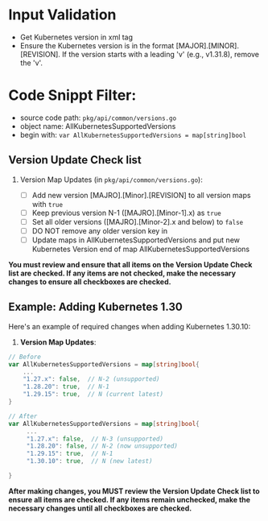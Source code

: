 
# Input Validation
- Get Kubernetes version in xml tag <KubernetesVersion>
- Ensure the Kubernetes version is in the format [MAJOR].[MINOR].[REVISION]. If the version starts with a leading 'v' (e.g., v1.31.8), remove the 'v'.

# Code Snippt Filter:
   - source code path: `pkg/api/common/versions.go`
   - object name: AllKubernetesSupportedVersions
   - begin with: `var AllKubernetesSupportedVersions = map[string]bool`


## Version Update Check list

1. Version Map Updates (in `pkg/api/common/versions.go`):

   - [ ] Add new version [MAJRO].[Minor].[REVISION] to all version maps with `true`
   - [ ] Keep previous version N-1 ([MAJRO].[Minor-1].x) as `true`
   - [ ] Set all older versions ([MAJRO].[Minor-2].x and below) to `false`
   - [ ] DO NOT remove any older version key in
   - [ ] Update maps in AllKubernetesSupportedVersions and put new Kubernetes Version end of map AllKubernetesSupportedVersions

**You must review and ensure that all items on the **Version Update Check list** are checked. If any items are not checked, make the necessary changes to ensure all checkboxes are checked.**

## Example: Adding Kubernetes 1.30

Here's an example of required changes when adding Kubernetes 1.30.10:

1. **Version Map Updates**:

```go
// Before
var AllKubernetesSupportedVersions = map[string]bool{
    ...
    "1.27.x": false,  // N-2 (unsupported)
    "1.28.20": true,  // N-1
    "1.29.15": true,  // N (current latest)
}

// After
var AllKubernetesSupportedVersions = map[string]bool{
     ...
     "1.27.x": false,  // N-3 (unsupported)
     "1.28.20": false, // N-2 (now unsupported)
     "1.29.15": true,  // N-1
     "1.30.10": true,  // N (new latest)

}
```

**After making changes, you MUST review the **Version Update Check list** to ensure all items are checked. If any items remain unchecked, make the necessary changes until all checkboxes are checked.**
